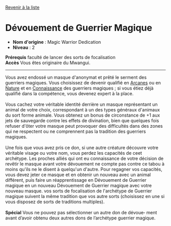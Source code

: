 [Revenir à la liste](list.md)

# Dévouement de Guerrier Magique

 * **Nom d'origine** : Magic Warrior Dedication
 * **Niveau** : 2


<p><span id="ctl00_MainContent_DetailedOutput"><strong>Prérequis</strong> faculté de lancer des sorts de focalisation<br><strong>Accès</strong> Vous êtes originaire du Mwangui.<br></span></p>
<hr>
<p>Vous avez endossé un masque d'anonymat et prêté le serment des guerriers magiques. Vous choisissez de devenir qualifié en <a href="https://2e.aonprd.com/Skills.aspx?ID=2">Arcanes</a> ou en <a href="https://2e.aonprd.com/Skills.aspx?ID=10">Nature</a> et en <a href="https://2e.aonprd.com/Skills.aspx?ID=8">Connaissance</a> des guerriers magiques ; si vous étiez déjà qualifié dans la compétence, vous devenez expert à la place.<br><br>Vous cachez votre véritable identité derrière un masque représentant un animal de votre choix, correspondant à un des types généraux d'animaux du sort forme animale. Vous obtenez un bonus de circonstance de +1 aux jets de sauvegarde contre les effets de divination, bien que quelques fois refuser d'ôter votre masque peut provoquer des difficultés dans des zones qui ne respectent ou ne comprennent pas la tradition des guerriers magiques.<br><br>Une fois que vous avez pris ce don, si une autre créature découvre votre véritable visage ou votre nom, vous perdez les capacités de ceet archétype. Les proches alliés qui ont eu connaissance de votre décision de revêtir le masque avant votre dévouement ne compte pas contre ce tabou à moins qu'ils ne le disent à quelqu'un d'autre. Pour regagner vos capacités, vous devez jeter ce masque et en obtenir un nouveau avec un animal différent, puis faire un réapprentissage en Dévouement de Guerrier magique en un nouveau Dévouement de Guerrier magique avec votre nouveau masque. vos sorts de focalisation de l'archétype de Guerrier magique suivent la même tradition que vos autre sorts (choisissez en une si vous disposez de sorts de traditions multiples).<br><br><strong>Spécial</strong> Vous ne pouvez pas sélectionner un autre don de dévoue‑ ment avant d’avoir obtenu deux autres dons de l’archétype guerrier magique.&nbsp;</p>